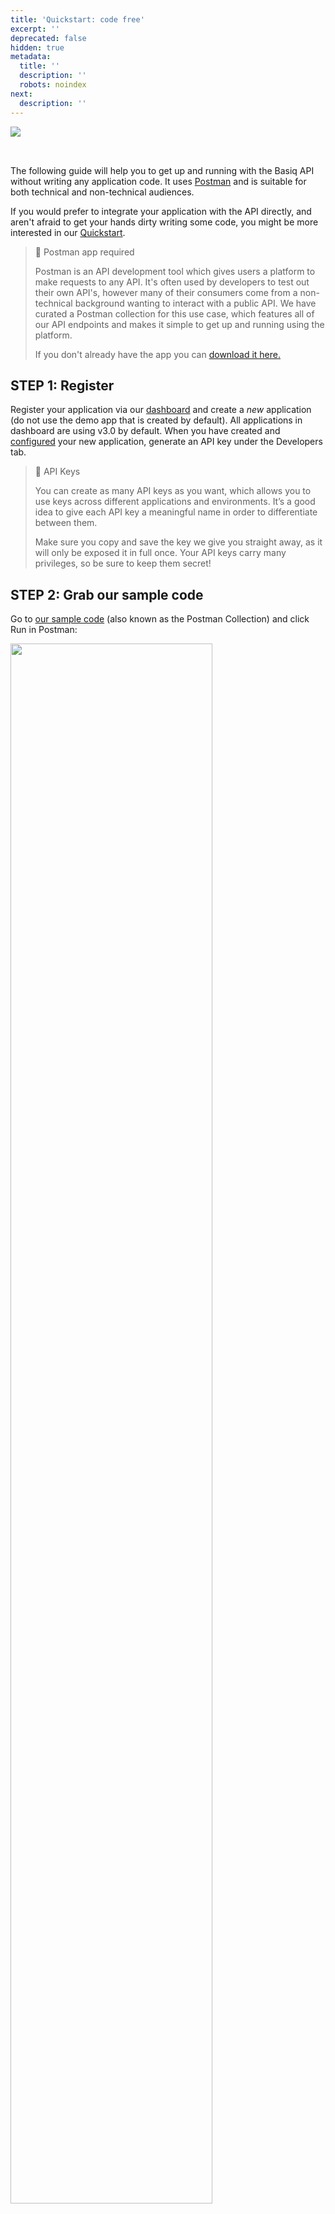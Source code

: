 ```yaml
---
title: 'Quickstart: code free'
excerpt: ''
deprecated: false
hidden: true
metadata:
  title: ''
  description: ''
  robots: noindex
next:
  description: ''
---
```

<Image align="left" src="https://files.readme.io/b7047cff27f0ab4fa4471ae43382d4aa2bd46e432c365c9b704f3e6ff8f7b6ac-1a04ca3-Group_1496.png" />

<br />

<p> </p>

The following guide will help you to get up and running with the Basiq API without writing any application code. It uses [Postman](https://www.postman.com) and is suitable for both technical and non-technical audiences.

If you would prefer to integrate your application with the API directly, and aren't afraid to get your hands dirty writing some code, you might be more interested in our [Quickstart](ref:quickstart-part-1). <br />

> 🚧 Postman app required
>
> Postman is an API development tool which gives users a platform to make requests to any API. It's often used by developers to test out their own API's, however many of their consumers come from a non-technical background wanting to interact with a public API. We have curated a Postman collection for this use case, which features all of our API endpoints and makes it simple to get up and running using the platform.
>
> If you don't already have the app you can [download it here.](https://www.getpostman.com/downloads)

## STEP 1: Register

Register your application via our [dashboard](https://dashboard.basiq.io/) and create a *new* application (do not use the demo app that is created by default). All applications in dashboard are using v3.0 by default. When you have created and [configured](ref:dash-configuration) your new application, generate an API key under the Developers tab.

> 📘 API Keys
>
> You can create as many API keys as you want, which allows you to use keys across different applications and environments. It’s a good idea to give each API key a meaningful name in order to differentiate between them.
>
> Make sure you copy and save the key we give you straight away, as it will only be exposed it in full once. Your API keys carry many privileges, so be sure to keep them secret!

## STEP 2: Grab our sample code

Go to [our sample code](https://documenter.getpostman.com/view/16249946/UVktosia?version=latest) (also known as the Postman Collection) and click Run in Postman: <br />

<Image align="center" width="80%" src="https://files.readme.io/c20e2e5-Group_2710.png" />

*Make sure you select the Postman app that was installed earlier (the option will display your operating system, e.g. Mac/Windows).* <br />

<Image align="center" width="80%" src="https://files.readme.io/4f282a8-postmanStep8" />

## STEP 3: Authenticate

In Postman click on the menu options \[ 1 ], \[ 2 ], \[ 3 ] & \[ 4 ]

\[ 5 ] Then replace XXXXXX with the API Key you generated via the dashboard in Step 1

\[ 6 ] Click Save, then Send to make the request. <br />

<Image align="center" width="80%" src="https://files.readme.io/07eec60-postmanstep9.png" />

> 📘 Your access token will last an hour
>
> Don't forget: Your access token will expire every 60 minutes, so refresh as you need to.

## STEP 3: Create a user

Creating a user gives you a "bucket" to store all your financial data. Upon successful creation of a user, you will receive a `userId`. Hold onto this for the next step.

*Creating a user requires a SERVER\_ACCESS scoped token* <br />

## STEP 4: Create your first User Consent and Connection

All consent management and connection creation is done via the Basiq Consent UI. Once you have your `userId` and `access_token`, access the Consent UI via:

`https://consent.basiq.io/home?token={{client_token_bound_to_userId}}`

> 📘 Consent UI URL
>
> The token must not be enclosed in parenthesis `{{}}`

to start aggregating data. You can use our sandbox environment to replicate real life data. Find the credentials [here](https://api.basiq.io/reference/testing).

*Note: The Consent UI requires the token to be bound to a specific user by attaching the userId as well as CLIENT\_ACCESS scope to the request* <br />

## STEP 5: Make your requests!

Basiq's full suite of products are available when you use the Postman collection, ready for you start making all of your requests.

In order to connect to Basiq's test banks, you will need to use the sandbox user logins. You can find the credentials for all scenarios [here](https://api.basiq.io/reference/testing).

**Note:** You are free to make as many request as you like, however we cap the connections for sandbox users at 500 per account. If you would like to increase this quote, please email us at [support@basiq.io](mailto:support@basiq.io).

<br />

<Image align="left" src="https://files.readme.io/b7047cff27f0ab4fa4471ae43382d4aa2bd46e432c365c9b704f3e6ff8f7b6ac-1a04ca3-Group_1496.png" />

<Accordion title="Introduction" icon="fa-info-circle">
  Learn how to get started with the Basiq API using Postman. This guide is designed for both technical and non-technical users.
</Accordion>

<Cards columns={3}>
  <Card title="Overview" icon="fa-book">
    This guide will walk you through the steps needed to integrate with the Basiq API using Postman.
  </Card>

  <Card title="Requirements" icon="fa-cogs">
    > 🚧 Ensure you have Postman installed to proceed. You can [download it here](https://www.getpostman.com/downloads).
  </Card>

  <Card title="Quick Integration" icon="fa-play-circle">
    Prefer coding directly? Check out our [Quickstart](ref:quickstart-part-1) for a more hands-on approach.
  </Card>
</Cards>

<Columns layout="auto">
  <Column>
    <strong>Note:</strong> This guide emphasizes ease of use with Postman for streamlined API interactions.
  </Column>

  <Column>
    Postman is an essential tool that allows you to test and interact with APIs effectively.
  </Column>
</Columns>

<Tabs orientation="vertical">
  <Tab title="STEP 1: Register">
    <p>
      To start, register your application on our <a href="https://dashboard.basiq.io/">dashboard</a> and create a *new* application (avoid using the default demo app). When you're done, generate an API key under the Developers tab.
    </p>

    <Accordion title="API Key Details" icon="fa-key">
      You can create as many API keys as needed. Name them in a way that makes them easy to manage. Be sure to copy your key immediately as it will only be exposed once.
    </Accordion>
  </Tab>

  <Tab title="STEP 2: Grab Sample Code">
    <p>
      Go to <a href="https://documenter.getpostman.com/view/16249946/UVktosia?version=latest">our sample code</a> and click *Run in Postman*.
    </p>

    <Image align="center" src="https://files.readme.io/c20e2e5-Group_2710.png" width="80%" />

    <p>Make sure to select the installed Postman app that corresponds to your operating system (e.g., Mac/Windows).</p>

    <Image align="center" src="https://files.readme.io/4f282a8-postmanStep8" width="80%" />
  </Tab>

  <Tab title="STEP 3: Authenticate">
    <p>Follow these steps in Postman:</p>

    <ol>
      <li>Navigate through the necessary menu options.</li>
      <li>Replace `XXXXXX` with your API key from Step 1.</li>
      <li>Click *Save* and then *Send*.</li>
    </ol>

    <Image align="center" src="https://files.readme.io/07eec60-postmanstep9.png" width="80%" />

    <Accordion title="Token Expiry Info" icon="fa-clock">
      Remember, your access token expires every 60 minutes. Refresh it as needed to maintain seamless API interaction.
    </Accordion>
  </Tab>

  <Tab title="STEP 4: Create a User">
    <p>Create a user to establish a space for storing your financial data. After successful creation, save the `userId` for the next steps. This step requires a `SERVER_ACCESS` scoped token.</p>
  </Tab>

  <Tab title="STEP 5: User Consent and Connection">
    <p>Use the following URL to access the Consent UI:</p>
    <p><code>[https://consent.basiq.io/home?token=\{\{client\_token\_bound\_to\_userId}}](https://consent.basiq.io/home?token=\{\{client_token_bound_to_userId}})</code></p>

    <Accordion title="Important Note" icon="fa-exclamation-triangle">
      The token should not be enclosed in curly braces `{{}}`. Ensure it's bound to a specific user by attaching the `userId` and `CLIENT_ACCESS` scope.
    </Accordion>

    <p>For testing purposes, you can use our sandbox environment. Find testing credentials <a href="https://api.basiq.io/reference/testing">here</a>.</p>
  </Tab>

  <Tab title="STEP 6: Make Your Requests">
    <p>Start making API requests using the Postman collection. Connect with Basiq's test banks using the sandbox user logins.</p>

    <Accordion title="Sandbox Limits" icon="fa-limit">
      The sandbox user connections are capped at 500 per account. To increase this limit, contact <a href="mailto:support@basiq.io">[support@basiq.io](mailto:support@basiq.io)</a>.
    </Accordion>
  </Tab>
</Tabs>